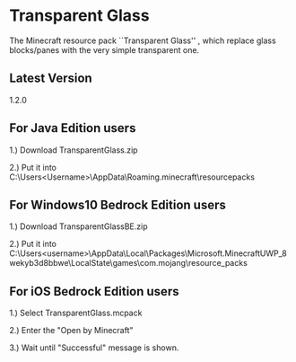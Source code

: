 # Transparent Glass
The Minecraft resource pack ``Transparent Glass'' , which replace glass blocks/panes with the very simple transparent one.

## Latest Version
1.2.0

## For Java Edition users
1.) Download TransparentGlass.zip

2.) Put it into C:\Users\<Username>\AppData\Roaming\.minecraft\resourcepacks

## For Windows10 Bedrock Edition users
1.) Download TransparentGlassBE.zip

2.) Put it into C:\Users\<username>\AppData\Local\Packages\Microsoft.MinecraftUWP_8wekyb3d8bbwe\LocalState\games\com.mojang\resource_packs

## For iOS Bedrock Edition users
1.) Select TransparentGlass.mcpack

2.) Enter the "Open by Minecraft"

3.) Wait until "Successful" message is shown.
